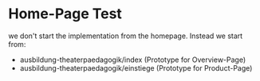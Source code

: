 # Home-Page Test

we don't start the implementation from the homepage.
Instead we start from: 
- ausbildung-theaterpaedagogik/index (Prototype for Overview-Page)
- ausbildung-theaterpaedagogik/einstiege (Prototype for Product-Page)